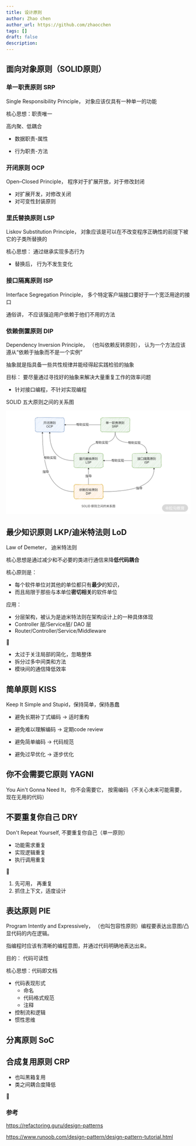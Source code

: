 ```yaml
---
title: 设计原则
author: Zhao chen
author_url: https://github.com/zhaocchen
tags: []
draft: false
description: 
---
```


## 面向对象原则（SOLID原则）

### 单一职责原则 SRP

Single Responsibility Principle， 对象应该仅具有一种单一的功能

核心思想：职责唯一

高内聚、低耦合

- 数据职责-属性

- 行为职责-方法

### 开闭原则 OCP

Open–Closed Principle， 程序对于扩展开放，对于修改封闭

- 对扩展开发，对修改关闭
- 对可变性封装原则

### 里氏替换原则 LSP

Liskov Substitution Principle， 对象应该是可以在不改变程序正确性的前提下被它的子类所替换的

核心思想： 通过继承实现多态行为

- 替换后， 行为不发生变化

### 接口隔离原则 ISP

Interface Segregation Principle， 多个特定客户端接口要好于一个宽泛用途的接口

通俗讲， 不应该强迫用户依赖于他们不用的方法

### 依赖倒置原则 DIP

Dependency Inversion Principle， （也叫依赖反转原则）， 认为一个方法应该遵从“依赖于抽象而不是一个实例”

抽象就是指具备一些共性规律并能经得起实践检验的抽象

目标： 要尽量通过寻找好的抽象来解决大量重复工作的效率问题

- 针对接口编程，不针对实现编程

SOLID 五大原则之间的关系图

![SOLID五大原则之间的关系图](/img/design-pattern/solid.png)

## 最少知识原则 LKP/迪米特法则 LoD

Law of Demeter， 迪米特法则

核心思想是通过减少和不必要的类进行通信来降**低代码耦合**

核心原则是：

- 每个软件单位对其他的单位都只有**最少**的知识，
- 而且局限于那些与本单位**密切相关**的软件单位

应用：

- 分层架构，被认为是迪米特法则在架构设计上的一种具体体现
- Controller 层/Service层/ DAO 层
- Router/Controller/Service/Middleware

📢

- 太过于关注局部的简化，忽略整体
- 拆分过多中间类和方法
- 模块间的通信降低效率

## 简单原则 KISS

Keep It Simple and Stupid，保持简单，保持愚蠢

- 避免长期补丁式编码 -> 适时重构

- 避免难以理解编码  -> 定期code review
- 避免简单编码 -> 代码规范
- 避免过早优化 -> 逐步优化

## 你不会需要它原则 YAGNI

You Ain't Gonna Need It， 你不会需要它， 按需编码（不关心未来可能需要， 现在无用的代码）

## 不要重复你自己 DRY

Don't Repeat Yourself, 不要重复你自己（单一原则）

- 功能需求重复
- 实现逻辑重复
- 执行调用重复

📢

1. 先可用， 再重复
2. 抓住上下文，适度设计

## 表达原则 PIE

Program Intently and Expressively， （也叫包容性原则）编程要表达出意图/凸显代码的内在逻辑。

指编程时应该有清晰的编程意图，并通过代码明确地表达出来。

目的： 代码可读性

核心思想：代码即文档

- 代码表现形式
  - 命名
  - 代码格式规范
  - 注释
- 控制流和逻辑
- 惯性思维

## 分离原则 SoC

## 合成复用原则 CRP

- 也叫黑箱复用
- 类之间耦合度降低

📢

### 参考

<https://refactoring.guru/design-patterns>

<https://www.runoob.com/design-pattern/design-pattern-tutorial.html>
